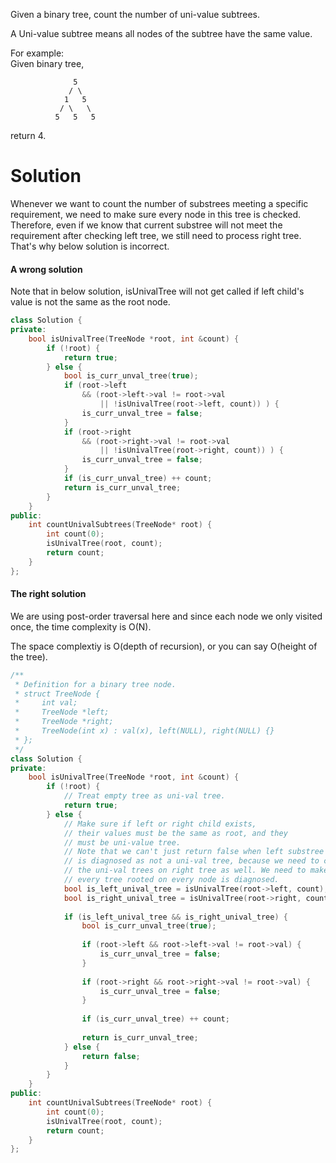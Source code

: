 Given a binary tree, count the number of uni-value subtrees.

A Uni-value subtree means all nodes of the subtree have the same value.  

For example:  
Given binary tree,  

```
              5
             / \
            1   5
           / \   \
          5   5   5
```

return 4.

# Solution

Whenever we want to count the number of substrees meeting a specific requirement, we need to make sure every node in this tree is checked. Therefore, even if we know that current substree will not meet the requirement after checking left tree, we still need to process right tree. That's why below solution is incorrect.

#### A wrong solution

Note that in below solution, isUnivalTree will not get called if left child's value is not the same as the root node.

```cpp
class Solution {
private:
    bool isUnivalTree(TreeNode *root, int &count) {
        if (!root) {
            return true;
        } else {
            bool is_curr_unval_tree(true);
            if (root->left 
                && (root->left->val != root->val 
                    || !isUnivalTree(root->left, count)) ) {
                is_curr_unval_tree = false;
            }
            if (root->right 
                && (root->right->val != root->val 
                    || !isUnivalTree(root->right, count)) ) {
                is_curr_unval_tree = false;
            }
            if (is_curr_unval_tree) ++ count;
            return is_curr_unval_tree;
        }
    }
public:
    int countUnivalSubtrees(TreeNode* root) {
        int count(0);
        isUnivalTree(root, count);
        return count;
    }
};
```

#### The right solution


We are using post-order traversal here and since each node we only visited once, the time complexity is O(N).

The space complextiy is O(depth of recursion), or you can say O(height of the tree).



```cpp
/**
 * Definition for a binary tree node.
 * struct TreeNode {
 *     int val;
 *     TreeNode *left;
 *     TreeNode *right;
 *     TreeNode(int x) : val(x), left(NULL), right(NULL) {}
 * };
 */
class Solution {
private:
    bool isUnivalTree(TreeNode *root, int &count) {
        if (!root) {
            // Treat empty tree as uni-val tree.
            return true;
        } else {
            // Make sure if left or right child exists,
            // their values must be the same as root, and they 
            // must be uni-value tree.
            // Note that we can't just return false when left substree
            // is diagnosed as not a uni-val tree, because we need to count
            // the uni-val trees on right tree as well. We need to make sure
            // every tree rooted on every node is diagnosed.
            bool is_left_unival_tree = isUnivalTree(root->left, count);
            bool is_right_unival_tree = isUnivalTree(root->right, count);
            
            if (is_left_unival_tree && is_right_unival_tree) {
                bool is_curr_unval_tree(true);
                
                if (root->left && root->left->val != root->val) {
                    is_curr_unval_tree = false;
                }
                
                if (root->right && root->right->val != root->val) {
                    is_curr_unval_tree = false;
                }
                
                if (is_curr_unval_tree) ++ count;
                
                return is_curr_unval_tree;
            } else {
                return false;
            }
        }
    }
public:
    int countUnivalSubtrees(TreeNode* root) {
        int count(0);
        isUnivalTree(root, count);
        return count;
    }
};
```
